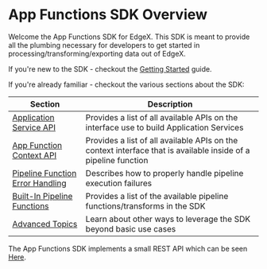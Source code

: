 # App Functions SDK Overview

Welcome the App Functions SDK for EdgeX. This SDK is meant to provide all the plumbing necessary for developers to get started in processing/transforming/exporting data out of EdgeX. 

If you're new to the SDK - checkout the [Getting Started](../../getting-started/ApplicationFunctionsSDK.md) guide.

If you're already familiar - checkout the various sections about the SDK:

| Section | Description|
|---------|------------|
| [Application Service API](ApplicationServiceAPI.md) | Provides a list of all available APIs on the interface use to build Application Services |
| [App Function Context API](AppFunctionContextAPI.md) | Provides a list of all available APIs on the context interface that is available inside of a pipeline function |
| [Pipeline Function Error Handling](./ErrorHandling.md) | Describes how to properly handle pipeline execution failures |
| [Built-In Pipeline Functions](./BuiltIn.md) | Provides a list of the available pipeline functions/transforms in the SDK |
| [Advanced Topics](./AdvancedTopics.md) | Learn about other ways to leverage the SDK beyond basic use cases |

The App Functions SDK implements a small REST API which can be seen [Here](https://app.swaggerhub.com/apis-docs/EdgeXFoundry1/app-functions-sdk/{{edgexversion}}). 

